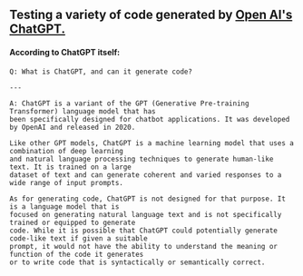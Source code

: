 ## Testing a variety of code generated by [Open AI's ChatGPT.](https://chat.openai.com/chat)

#### According to ChatGPT itself:

    Q: What is ChatGPT, and can it generate code?
    
    ---  
    
    A: ChatGPT is a variant of the GPT (Generative Pre-training Transformer) language model that has  
    been specifically designed for chatbot applications. It was developed by OpenAI and released in 2020.

    Like other GPT models, ChatGPT is a machine learning model that uses a combination of deep learning  
    and natural language processing techniques to generate human-like text. It is trained on a large  
    dataset of text and can generate coherent and varied responses to a wide range of input prompts.

    As for generating code, ChatGPT is not designed for that purpose. It is a language model that is  
    focused on generating natural language text and is not specifically trained or equipped to generate  
    code. While it is possible that ChatGPT could potentially generate code-like text if given a suitable  
    prompt, it would not have the ability to understand the meaning or function of the code it generates  
    or to write code that is syntactically or semantically correct.
